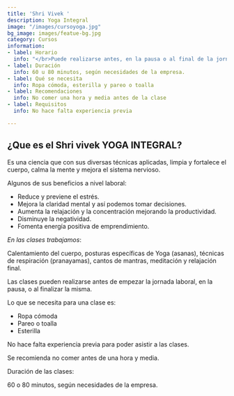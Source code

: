 ```yaml
---
title: 'Shri Vivek '
description: Yoga Integral
image: "/images/cursoyoga.jpg"
bg_image: images/featue-bg.jpg
category: Cursos
information:
- label: Horario
  info: "</br>Puede realizarse antes, en la pausa o al final de la jornada laboral."
- label: Duración
  info: 60 u 80 minutos, según necesidades de la empresa.
- label: Qué se necesita
  info: Ropa cómoda, esterilla y pareo o toalla
- label: Recomendaciones
  info: No comer una hora y media antes de la clase
- label: Requisitos
  info: No hace falta experiencia previa

---
```

## **¿Que es el Shri vivek YOGA INTEGRAL?**

Es una ciencia que con sus diversas técnicas aplicadas, limpia y fortalece el cuerpo, calma la mente y mejora el sistema nervioso.

Algunos de sus beneficios a nivel laboral:

* Reduce y previene el estrés.
* Mejora la claridad mental y así podemos tomar decisiones.
* Aumenta la relajación y la concentración mejorando la productividad.
* Disminuye la negatividad.
* Fomenta energía positiva de emprendimiento.

_En las clases trabajamos_:

Calentamiento del cuerpo, posturas específicas de Yoga (asanas), técnicas de respiración (pranayamas), cantos de mantras, meditación y relajación final.

Las clases pueden realizarse antes de empezar la jornada laboral, en la pausa, o al finalizar la misma.

Lo que se necesita para una clase es:

* Ropa cómoda
* Pareo o toalla
* Esterilla

No hace falta experiencia previa para poder asistir a las clases.

Se recomienda no comer antes de una hora y media.

  
Duración de las clases:

60 o 80 minutos, según necesidades de la empresa.